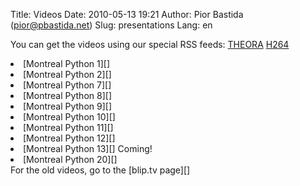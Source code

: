 Title: Videos
Date: 2010-05-13 19:21
Author: Pior Bastida (pior@pbastida.net)
Slug: presentations
Lang: en

<!--:en-->  
 You can get the videos using our special RSS feeds: [THEORA][] [H264][]
  
<li>
[Montreal Python 1][]
</li>
<li>
[Montreal Python 2][]
</li>
<li>
[Montreal Python 7][]
</li>
<li>
[Montreal Python 8][]
</li>
<li>
[Montreal Python 9][]
</li>
<li>
[Montreal Python 10][]
</li>
<li>
[Montreal Python 11][]
</li>
<li>
[Montreal Python 12][]
</li>
<li>
[Montreal Python 13][] Coming!
</li>
<li>
[Montreal Python 20][]
</li>
For the old videos, go to the [blip.tv page][]

  [THEORA]: http://montrealpython.org/videos/theora.rss
  [H264]: http://montrealpython.org/videos/h264.rss
  [Montreal Python 1]: http://montrealpython.org/presentations/mp-1/
  [Montreal Python 2]: http://montrealpython.org/presentations/mp-2/
  [Montreal Python 7]: http://montrealpython.org/presentations/mp-7/
  [Montreal Python 8]: http://montrealpython.org/presentations/mp-8/
  [Montreal Python 9]: http://montrealpython.org/presentations/mp-9/
  [Montreal Python 10]: http://montrealpython.org/presentations/mp-10/
  [Montreal Python 11]: http://montrealpython.org/presentations/mp-11/
  [Montreal Python 12]: http://montrealpython.org/presentations/mp-12/
  [Montreal Python 13]: http://montrealpython.org/presentations/mp-13/
  [Montreal Python 20]: http://montrealpython.org/presentations/mp-20/
  [blip.tv page]: http://montrealpython.blip.tv
